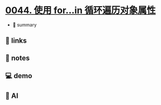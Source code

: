 # [0044. 使用 for...in 循环遍历对象属性](https://github.com/Tdahuyou/javascript/tree/main/0044.%20%E4%BD%BF%E7%94%A8%20for...in%20%E5%BE%AA%E7%8E%AF%E9%81%8D%E5%8E%86%E5%AF%B9%E8%B1%A1%E5%B1%9E%E6%80%A7)

- 📝 summary

## 🔗 links
## 📒 notes
## 💻 demo
## 🤖 AI

